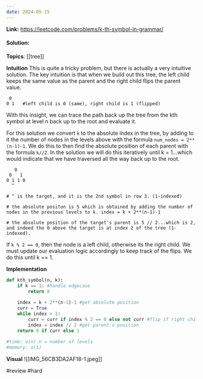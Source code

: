 ```yaml
---
date: 2024-05-15
---
```

**Link:** https://leetcode.com/problems/k-th-symbol-in-grammar/
#### Solution:

**Topics**: [[tree]]

**Intuition**
This is quite a tricky problem, but there is actually a very intuitive solution. The key intuition is that when we build out this tree, the left child keeps the same value as the parent and the right child flips the parent value. 

```
 0
0 1   #left child is 0 (same), right child is 1 (flipped) 
```

With this insight, we can trace the path back up the tree from the kth symbol at level n back up to the root and evaluate it. 

For this solution we convert `k` to the absolute index in the tree, by adding to it the number of nodes in the levels above with the formula `num_nodes = 2**(n-1)-1`. We do this to then find the absolute position of each parent with the formula `k//2`. In the solution we will do this iteratively until k = 1...which would indicate that we have traversed all the way back up to the root.

```
   0
 0   1  
0 1 1 0 
  ^

# ^ is the target, and it is the 2nd symbol in row 3. (1-indexed)

# the absolute positon is 5 which is obtained by adding the number of nodes in the previous levels to k. index = k + 2**(n-1)-1

# the absolute position of the target's parent is 5 // 2...which is 2, and indeed the 0 above the target is at index 2 of the tree (1-indexed).
```


If `k % 2 == 0`, then the node is a left child, otherwise its the right child. We must update our evaluation logic accordingly to keep track of the flips. We do this until k == 1. 

**Implementation**
```python
def kth_symbol(n, k):
	if k == 1: #handle edgecase
		return 0
		
	index = k + 2**(n-1)-1 #get absolute position
	curr = True
	while index > 1:
		curr = curr if index % 2 == 0 else not curr #flip if right child
		index = index // 2 #get parent's position 
	return 0 if curr else 1
		
#time: o(n) n = number of levels
#memory: o(1)
```

**Visual** 
![[IMG_56CB3DA2AF18-1.jpeg]]


#review 
#hard 

